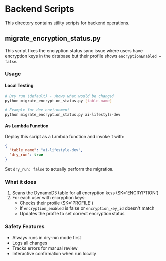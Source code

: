 # Backend Scripts

This directory contains utility scripts for backend operations.

## migrate_encryption_status.py

This script fixes the encryption status sync issue where users have encryption keys in the database but their profile shows `encryptionEnabled = false`.

### Usage

#### Local Testing
```bash
# Dry run (default) - shows what would be changed
python migrate_encryption_status.py [table-name]

# Example for dev environment
python migrate_encryption_status.py ai-lifestyle-dev
```

#### As Lambda Function
Deploy this script as a Lambda function and invoke it with:
```json
{
  "table_name": "ai-lifestyle-dev",
  "dry_run": true
}
```

Set `dry_run: false` to actually perform the migration.

### What it does

1. Scans the DynamoDB table for all encryption keys (SK='ENCRYPTION')
2. For each user with encryption keys:
   - Checks their profile (SK='PROFILE')
   - If `encryption_enabled` is false or `encryption_key_id` doesn't match
   - Updates the profile to set correct encryption status

### Safety Features

- Always runs in dry-run mode first
- Logs all changes
- Tracks errors for manual review
- Interactive confirmation when run locally

